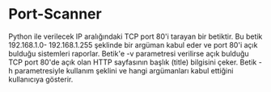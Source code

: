 # Port-Scanner

Python ile verilecek IP aralığındaki TCP port 80'i tarayan bir betiktir. Bu betik 192.168.1.0-
192.168.1.255 şeklinde bir argüman kabul eder ve port 80'i açık bulduğu sistemleri raporlar.
Betik'e -v parametresi verilirse açık bulduğu TCP port 80'de açık olan HTTP sayfasının
başlık (title) bilgisini çeker. Betik -h parametresiyle kullanım şeklini ve hangi argümanları
kabul ettiğini kullanıcıya gösterir.
